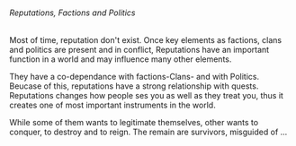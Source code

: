 ###### Reputations, Factions and Politics

Most of time, reputation don't exist. Once key elements as factions, clans and politics are present and in conflict, Reputations have an important function in a world and may influence many other elements.

They have a co-dependance with factions-Clans- and with Politics. Beucase of this, reputations have a strong relationship with quests.
Reputations changes how people ses you as well as they treat you, thus it creates one of most important instruments in the world.


While some of them wants to legitimate themselves, other wants to conquer, to destroy and to reign. The remain are survivors, misguided of ...
